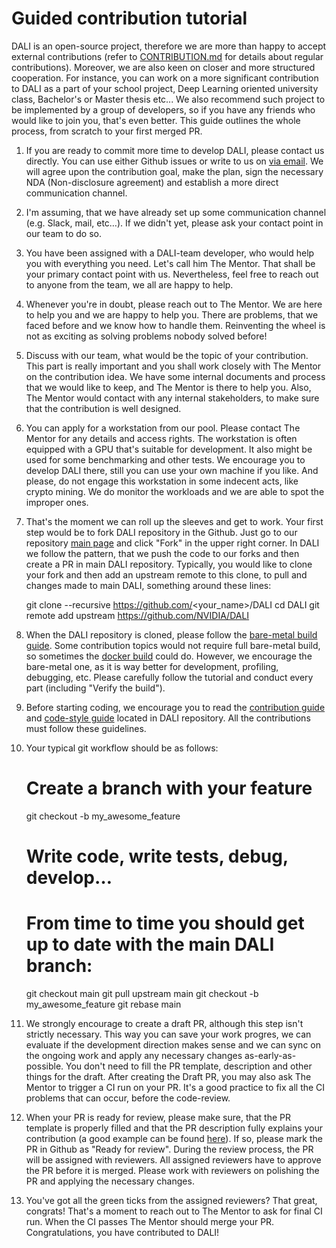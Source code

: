 # Guided contribution tutorial

DALI is an open-source project, therefore we are more than happy to accept external contributions (refer to [CONTRIBUTION.md](https://github.com/NVIDIA/DALI/blob/main/CONTRIBUTING.md) for details about regular contributions). Moreover, we are also keen on closer and more structured cooperation. For instance, you can work on a more significant contribution to DALI as a part of your school project, Deep Learning oriented university class, Bachelor's or Master thesis etc... We also recommend such project to be implemented by a group of developers, so if you have any friends who would like to join you, that's even better. This guide outlines the whole process, from scratch to your first merged PR.

1. If you are ready to commit more time to develop DALI, please contact us directly. You can use either Github issues or write to us on [via email](mailto:dali-team@nvidia.com). We will agree upon the contribution goal, make the plan, sign the necessary NDA (Non-disclosure agreement) and establish a more direct communication channel.
1. I'm assuming, that we have already set up some communication channel (e.g. Slack, mail, etc…). If we didn't yet, please ask your contact point in our team to do so.
1. You have been assigned with a DALI-team developer, who would help you with everything you need. Let's call him The Mentor. That shall be your primary contact point with us. Nevertheless, feel free to reach out to anyone from the team, we all are happy to help.
1. Whenever you're in doubt, please reach out to The Mentor. We are here to help you and we are happy to help you. There are problems, that we faced before and we know how to handle them. Reinventing the wheel is not as exciting as solving problems nobody solved before!
1. Discuss with our team, what would be the topic of your contribution. This part is really important and you shall work closely with The Mentor on the contribution idea. We have some internal documents and process that we would like to keep, and The Mentor is there to help you. Also, The Mentor would contact with any internal stakeholders, to make sure that the contribution is well designed.
1. You can apply for a workstation from our pool. Please contact The Mentor for any details and access rights. The workstation is often equipped with a GPU that's suitable for development. It also might be used for some benchmarking and other tests. We encourage you to develop DALI there, still you can use your own machine if you like. And please, do not engage this workstation in some indecent acts, like crypto mining. We do monitor the workloads and we are able to spot the improper ones.
1. That's the moment we can roll up the sleeves and get to work. Your first step would be to fork DALI repository in the Github. Just go to our repository [main page](https://github.com/NVIDIA/DALI) and click "Fork" in the upper right corner. In DALI we follow the pattern, that we push the code to our forks and then create a PR in main DALI repository. Typically, you would like to clone your fork and then add an upstream remote to this clone, to pull and changes made to main DALI, something around these lines:


    git clone --recursive https://github.com/<your_name>/DALI
    cd DALI
    git remote add upstream https://github.com/NVIDIA/DALI


1. When the DALI repository is cloned, please follow the [bare-metal build guide](https://docs.nvidia.com/deeplearning/dali/main-user-guide/docs/compilation.html#bare-metal-build). Some contribution topics would not require full bare-metal build, so sometimes the [docker build](https://docs.nvidia.com/deeplearning/dali/main-user-guide/docs/compilation.html#using-docker-builder-recommended) could do. However, we encourage the bare-metal one, as it is way better for development, profiling, debugging, etc. Please carefully follow the tutorial and conduct every part (including "Verify the build").
1. Before starting coding, we encourage you to read the [contribution guide](https://github.com/NVIDIA/DALI/blob/main/CONTRIBUTING.md) and [code-style guide](https://github.com/NVIDIA/DALI/blob/main/STYLE_GUIDE.md) located in DALI repository. All the contributions must follow these guidelines.
1. Your typical git workflow should be as follows:


    # Create a branch with your feature
    git checkout -b my_awesome_feature

    # Write code, write tests, debug, develop…

    # From time to time you should get up to date with the main DALI branch:
    git checkout main
    git pull upstream main
    git checkout -b my_awesome_feature
    git rebase main


1. We strongly encourage to create a draft PR, although this step isn't strictly necessary. This way you can save your work progres, we can evaluate if the development direction makes sense and we can sync on the ongoing work and apply any necessary changes as-early-as-possible. You don't need to fill the PR template, description and other things for the draft. After creating the Draft PR, you may also ask The Mentor to trigger a CI run on your PR. It's a good practice to fix all the CI problems that can occur, before the code-review.
1. When your PR is ready for review, please make sure, that the PR template is properly filled and that the PR description fully explains your contribution (a good example can be found [here](https://github.com/NVIDIA/DALI/pull/3557)). If so, please mark the PR in Github as "Ready for review". During the review process, the PR will be assigned with reviewers. All assigned reviewers have to approve the PR before it is merged. Please work with reviewers on polishing the PR and applying the necessary changes.
1. You've got all the green ticks from the assigned reviewers? That great, congrats! That's a moment to reach out to The Mentor to ask for final CI run. When the CI passes The Mentor should merge your PR. Congratulations, you have contributed to DALI!

